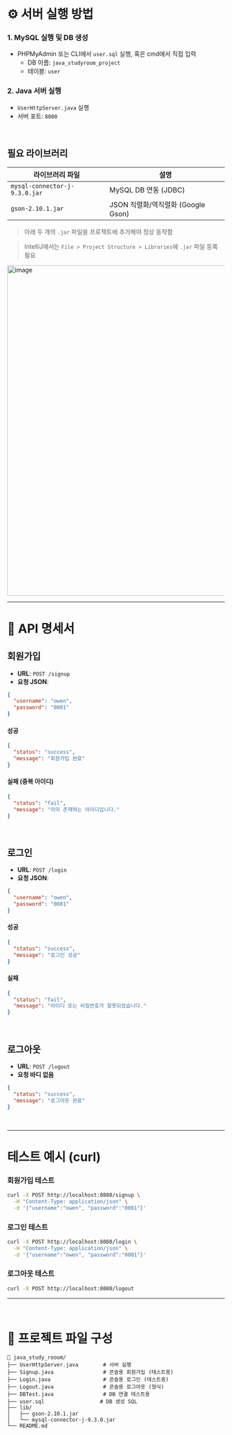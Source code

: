 # ⚙️ 서버 실행 방법

### 1. MySQL 실행 및 DB 생성
- PHPMyAdmin 또는 CLI에서 `user.sql` 실행, 혹은 cmd에서 직접 입력
  - DB 이름: `java_studyroom_project`
  - 테이블: `user`

### 2. Java 서버 실행
- `UserHttpServer.java` 실행
- 서버 포트: `8080`
<br>


## 필요 라이브러리

| 라이브러리 파일 | 설명 |
|-----------------|------|
| `mysql-connector-j-9.3.0.jar` | MySQL DB 연동 (JDBC) |
| `gson-2.10.1.jar` | JSON 직렬화/역직렬화 (Google Gson) |

> 아래 두 개의 `.jar` 파일을 프로젝트에 추가해야 정상 동작함

> IntelliJ에서는 `File > Project Structure > Libraries`에 `.jar` 파일 등록 필요

<img width="763" alt="image" src="https://github.com/user-attachments/assets/367965e4-2760-4247-af69-37a5c27237e1" />


---


# 📝 API 명세서

## 회원가입

* **URL**: `POST /signup`
* **요청 JSON**:

```json
{
  "username": "owen",
  "password": "0001"
}
```


#### 성공

```json
{
  "status": "success",
  "message": "회원가입 완료"
}
```

#### 실패 (중복 아이디)

```json
{
  "status": "fail",
  "message": "이미 존재하는 아이디입니다."
}
```
<br>

## 로그인

* **URL**: `POST /login`
* **요청 JSON**:

```json
{
  "username": "owen",
  "password": "0001"
}
```


#### 성공

```json
{
  "status": "success",
  "message": "로그인 성공"
}
```

#### 실패

```json
{
  "status": "fail",
  "message": "아이디 또는 비밀번호가 잘못되었습니다."
}
```
<br>

## 로그아웃

* **URL**: `POST /logout`
* **요청 바디 없음**

```json
{
  "status": "success",
  "message": "로그아웃 완료"
}
```
<br>

---


# 테스트 예시 (curl)

### 회원가입 테스트

```bash
curl -X POST http://localhost:8080/signup \
  -H "Content-Type: application/json" \
  -d '{"username":"owen", "password":"0001"}'
```

### 로그인 테스트

```bash
curl -X POST http://localhost:8080/login \
  -H "Content-Type: application/json" \
  -d '{"username":"owen", "password":"0001"}'
```


### 로그아웃 테스트

```bash
curl -X POST http://localhost:8080/logout
```

---
<br>

# 📂 프로젝트 파일 구성

```
📁 java_study_rooom/
├── UserHttpServer.java        # 서버 실행
├── Signup.java                # 콘솔용 회원가입 (테스트용)
├── Login.java                 # 콘솔용 로그인 (테스트용)
├── Logout.java                # 콘솔용 로그아웃 (형식)
├── DBTest.java                # DB 연결 테스트용
├── user.sql                  # DB 생성 SQL
├── lib/
│   ├── gson-2.10.1.jar
│   └── mysql-connector-j-9.3.0.jar
└── README.md
```



